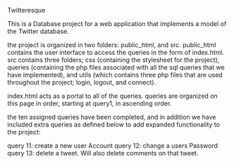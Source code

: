 
Twitteresque

This is a Database project for a web application that implements a model of the Twitter database.

the project is organized in two folders: public_html, and src. public_html contains the user interface to access the queries in the form of index.html. src contains three folders; css (containing the stylesheet for the project), queries (containing the php files associated with all the sql queries that we have implemented), and utils (which contains three php files that are used throughout the project; login, logout, and connect).

index.html acts as a portal to all of the queries. queries are organized on this page in order, starting at query1, in ascending order.

the ten assigned queries have been completed, and in addition we have included extra queries
as defined below to add expanded functionality to the project:

query 11: create a new user Account
query 12: change a users Password
query 13: delete a tweet. Will also delete comments on that tweet.
